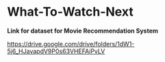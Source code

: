 # What-To-Watch-Next

**Link for dataset for Movie Recommendation System**

https://drive.google.com/drive/folders/1dW1-5j6_HJavapdV9P0s63VHEFAiPvLV
